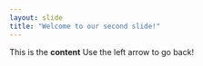 ```yaml
---
layout: slide
title: "Welcome to our second slide!"
---
```

This is the **content**
Use the left arrow to go back!
